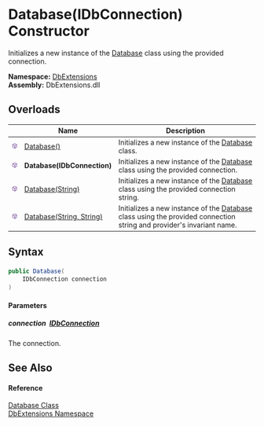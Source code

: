 Database(IDbConnection) Constructor
===================================
Initializes a new instance of the [Database][1] class using the provided connection.
  
**Namespace:** [DbExtensions][2]  
**Assembly:** DbExtensions.dll

Overloads
---------

|                  | Name                          | Description                                                                                                               |
| ---------------- | ----------------------------- | ------------------------------------------------------------------------------------------------------------------------- |
| ![Public method] | [Database()][3]               | Initializes a new instance of the [Database][1] class.                                                                    |
| ![Public method] | **Database(IDbConnection)**   | Initializes a new instance of the [Database][1] class using the provided connection.                                      |
| ![Public method] | [Database(String)][4]         | Initializes a new instance of the [Database][1] class using the provided connection string.                               |
| ![Public method] | [Database(String, String)][5] | Initializes a new instance of the [Database][1] class using the provided connection string and provider's invariant name. |


Syntax
------

```csharp
public Database(
	IDbConnection connection
)
```

#### Parameters

##### *connection*  [IDbConnection][6]
The connection.


See Also
--------

#### Reference
[Database Class][1]  
[DbExtensions Namespace][2]  

[1]: README.md
[2]: ../README.md
[3]: _ctor.md
[4]: _ctor_2.md
[5]: _ctor_3.md
[6]: https://learn.microsoft.com/dotnet/api/system.data.idbconnection
[Public method]: ../../icons/pubmethod.svg "Public method"